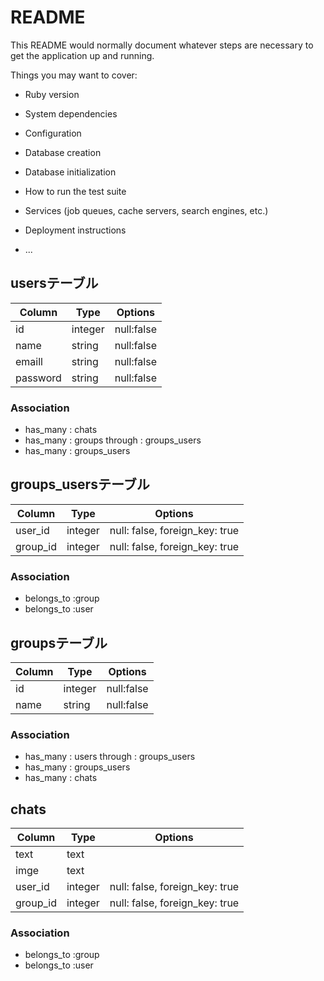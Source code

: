 # README

This README would normally document whatever steps are necessary to get the
application up and running.

Things you may want to cover:

* Ruby version

* System dependencies

* Configuration

* Database creation

* Database initialization

* How to run the test suite

* Services (job queues, cache servers, search engines, etc.)

* Deployment instructions

* ...

## usersテーブル
|Column  |Type   |Options   |
|--------|-------|----------|
|id      |integer|null:false|
|name    |string |null:false| 
|emaill  |string |null:false| 
|password|string |null:false|  
### Association
- has_many : chats
- has_many : groups through : groups_users
- has_many : groups_users


## groups_usersテーブル

|Column|Type|Options|
|------|----|-------|
|user_id|integer|null: false, foreign_key: true|
|group_id|integer|null: false, foreign_key: true|
### Association
- belongs_to :group
- belongs_to :user


## groupsテーブル
|Column  |Type   |Options   |
|--------|-------|----------|
|id      |integer|null:false|
|name    |string |null:false| 
### Association
- has_many : users through : groups_users
- has_many : groups_users
- has_many : chats


## chats
|Column  |Type   |Options   |
|--------|-------|----------|
|text    |text   |          |
|imge    |text   |          | 
|user_id |integer|null: false, foreign_key: true|  
|group_id|integer|null: false, foreign_key: true|
### Association
- belongs_to :group
- belongs_to :user


<!-- 61b91872795d60d498e67e926a24d69db395990b60053912c060e9eb8a7de3217448c4db41ab658ce0a58c7a53aa72e0b56d1bea80b7ad020901f555e0577ed8 -->
